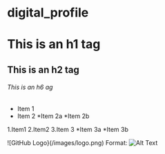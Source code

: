 # digital_profile
# This is an h1 tag
## This is an h2 tag
###### This is an h6 ag


* Item 1
* Item 2
  *Item 2a
  *Item 2b

1.Item1
2.Item2
3.Item 3
  *Item 3a
  *Item 3b

![GitHub Logo}(/images/logo.png)
Format: ![Alt Text](url)
